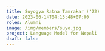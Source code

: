 ```yaml
---
title: Suyogya Ratna Tamrakar ('22)
date: 2023-06-14T04:15:48+07:00
roles: Alumni
image: /img/members/suyo.jpg
project: Language Model for Nepali
draft: false
---
```


